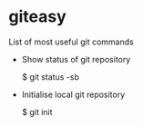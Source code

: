 giteasy
=======

List of most useful git commands

* Show status of git repository

    $ git status -sb
 
* Initialise local git repository

    $ git init

